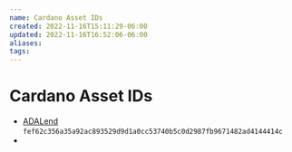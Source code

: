 ```yaml
---
name: Cardano Asset IDs
created: 2022-11-16T15:11:29-06:00
updated: 2022-11-16T16:52:06-06:00
aliases: 
tags: 
---
```

# Cardano Asset IDs

* [ADALend](https://adalend.finance/) `fef62c356a35a92ac893529d9d1a0cc53740b5c0d2987fb9671482ad4144414c`
* 